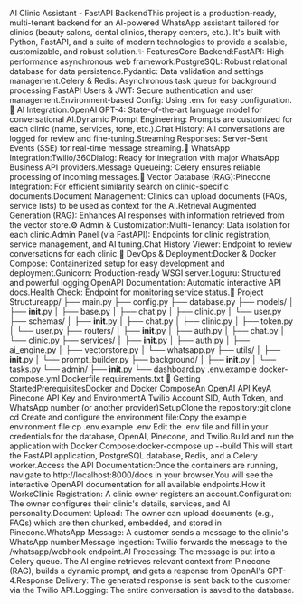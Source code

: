 AI Clinic Assistant - FastAPI BackendThis project is a production-ready, multi-tenant backend for an AI-powered WhatsApp assistant tailored for clinics (beauty salons, dental clinics, therapy centers, etc.). It's built with Python, FastAPI, and a suite of modern technologies to provide a scalable, customizable, and robust solution.✨ FeaturesCore Backend:FastAPI: High-performance asynchronous web framework.PostgreSQL: Robust relational database for data persistence.Pydantic: Data validation and settings management.Celery & Redis: Asynchronous task queue for background processing.FastAPI Users & JWT: Secure authentication and user management.Environment-based Config: Using .env for easy configuration.🤖 AI Integration:OpenAI GPT-4: State-of-the-art language model for conversational AI.Dynamic Prompt Engineering: Prompts are customized for each clinic (name, services, tone, etc.).Chat History: All conversations are logged for review and fine-tuning.Streaming Responses: Server-Sent Events (SSE) for real-time message streaming.💬 WhatsApp Integration:Twilio/360Dialog: Ready for integration with major WhatsApp Business API providers.Message Queueing: Celery ensures reliable processing of incoming messages.🧠 Vector Database (RAG):Pinecone Integration: For efficient similarity search on clinic-specific documents.Document Management: Clinics can upload documents (FAQs, service lists) to be used as context for the AI.Retrieval Augmented Generation (RAG): Enhances AI responses with information retrieved from the vector store.⚙️ Admin & Customization:Multi-Tenancy: Data isolation for each clinic.Admin Panel (via FastAPI): Endpoints for clinic registration, service management, and AI tuning.Chat History Viewer: Endpoint to review conversations for each clinic.🚀 DevOps & Deployment:Docker & Docker Compose: Containerized setup for easy development and deployment.Gunicorn: Production-ready WSGI server.Loguru: Structured and powerful logging.OpenAPI Documentation: Automatic interactive API docs.Health Check: Endpoint for monitoring service status.📂 Project Structureapp/
├── main.py
├── config.py
├── database.py
├── models/
│   ├── __init__.py
│   ├── base.py
│   ├── chat.py
│   ├── clinic.py
│   └── user.py
├── schemas/
│   ├── __init__.py
│   ├── chat.py
│   ├── clinic.py
│   ├── token.py
│   └── user.py
├── routers/
│   ├── __init__.py
│   ├── auth.py
│   ├── chat.py
│   └── clinic.py
├── services/
│   ├── __init__.py
│   ├── auth.py
│   ├── ai_engine.py
│   ├── vectorstore.py
│   └── whatsapp.py
├── utils/
│   ├── __init__.py
│   └── prompt_builder.py
├── background/
│   ├── __init__.py
│   └── tasks.py
└── admin/
    ├── __init__.py
    └── dashboard.py
.env.example
docker-compose.yml
Dockerfile
requirements.txt
🚀 Getting StartedPrerequisitesDocker and Docker ComposeAn OpenAI API KeyA Pinecone API Key and EnvironmentA Twilio Account SID, Auth Token, and WhatsApp number (or another provider)SetupClone the repository:git clone <repository-url>
cd <repository-name>
Create and configure the environment file:Copy the example environment file:cp .env.example .env
Edit the .env file and fill in your credentials for the database, OpenAI, Pinecone, and Twilio.Build and run the application with Docker Compose:docker-compose up --build
This will start the FastAPI application, PostgreSQL database, Redis, and a Celery worker.Access the API Documentation:Once the containers are running, navigate to http://localhost:8000/docs in your browser.You will see the interactive OpenAPI documentation for all available endpoints.How it WorksClinic Registration: A clinic owner registers an account.Configuration: The owner configures their clinic's details, services, and AI personality.Document Upload: The owner can upload documents (e.g., FAQs) which are then chunked, embedded, and stored in Pinecone.WhatsApp Message: A customer sends a message to the clinic's WhatsApp number.Message Ingestion: Twilio forwards the message to the /whatsapp/webhook endpoint.AI Processing: The message is put into a Celery queue. The AI engine retrieves relevant context from Pinecone (RAG), builds a dynamic prompt, and gets a response from OpenAI's GPT-4.Response Delivery: The generated response is sent back to the customer via the Twilio API.Logging: The entire conversation is saved to the database.